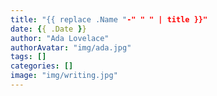 ```yaml
---
title: "{{ replace .Name "-" " " | title }}"
date: {{ .Date }}
author: "Ada Lovelace"
authorAvatar: "img/ada.jpg"
tags: []
categories: []
image: "img/writing.jpg"
---
```


